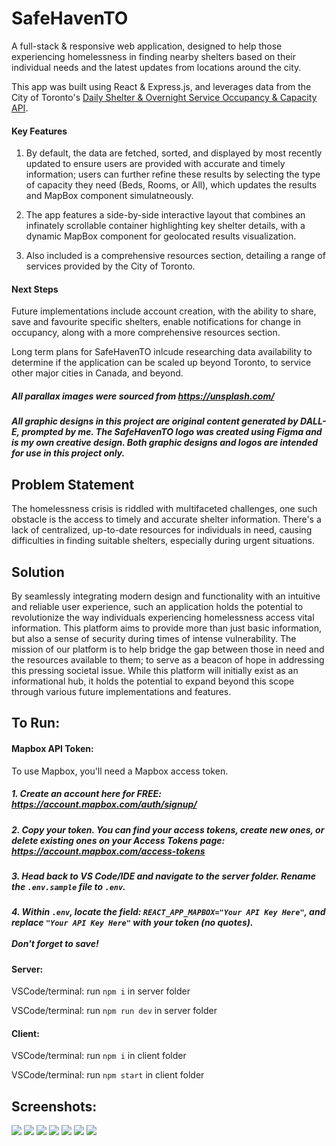 # SafeHavenTO
A full-stack & responsive web application, designed to help those experiencing homelessness in finding nearby shelters based on their individual needs and the latest updates from locations around the city.  

This app was built using React & Express.js, and leverages data from the City of Toronto's [Daily Shelter & Overnight Service Occupancy & Capacity API](https://open.toronto.ca/dataset/daily-shelter-overnight-service-occupancy-capacity/). 

#### Key Features
1. By default, the data are fetched, sorted, and displayed by most recently updated to ensure users are provided with accurate and timely information; users can further refine these results by selecting the type of capacity they need (Beds, Rooms, or All), which updates the results and MapBox component simulatneously. 

2. The app features a side-by-side interactive layout that combines an infinately scrollable container highlighting key shelter details, with a dynamic MapBox component for geolocated results visualization. 

3. Also included is a comprehensive resources section, detailing a range of services provided by the City of Toronto.

#### Next Steps
Future implementations include account creation, with the ability to share, save and favourite specific shelters, enable notifications for change in occupancy, along with a more comprehensive resources section.  

Long term plans for SafeHavenTO inlcude researching data availability to determine if the application can be scaled up beyond Toronto, to service other major cities in Canada, and beyond.

##### All parallax images were sourced from https://unsplash.com/

##### All graphic designs in this project are original content generated by DALL-E, prompted by me.  The SafeHavenTO logo was created using Figma and is my own creative design.  Both graphic designs and logos are intended for use in this project only.
 
## Problem Statement 
The homelessness crisis is riddled with multifaceted challenges, one such obstacle is the access to timely and accurate shelter information. There's a lack of centralized, up-to-date resources for individuals in need, causing difficulties in finding suitable shelters, especially during urgent situations.  

## Solution
By seamlessly integrating modern design and functionality with an intuitive and reliable user experience, such an application holds the potential to revolutionize the way individuals experiencing homelessness access vital information.  This platform aims to provide more than just basic information, but also a sense of security during times of intense vulnerability. 
The mission of our platform is to help bridge the gap between those in need and the resources available to them; to serve as a beacon of hope in addressing this pressing societal issue.  While this platform will initially exist as an informational hub, it holds the potential to expand beyond this scope through various future implementations and features.

## To Run:

#### Mapbox API Token:
To use Mapbox, you'll need a Mapbox access token.  
##### 1. Create an account here for FREE: https://account.mapbox.com/auth/signup/
##### 2. Copy your token. You can find your access tokens, create new ones, or delete existing ones on your Access Tokens page: https://account.mapbox.com/access-tokens
##### 3. Head back to VS Code/IDE and navigate to the server folder. Rename the `.env.sample` file to `.env`.
##### 4. Within `.env`, locate the field: `REACT_APP_MAPBOX="Your API Key Here"`, and replace `"Your API Key Here"` with your token (no quotes).   <br /><br />Don't forget to save!

#### Server:
VSCode/terminal: run `npm i` in server folder

VSCode/terminal: run `npm run dev` in server folder

#### Client:
VSCode/terminal: run `npm i` in client folder

VSCode/terminal: run `npm start` in client folder

## Screenshots:

<img src = "https://github.com/ffluxpavillion/SafeHavenTO/blob/master/client/src/assets/screenshots/SafeHavenTO_landing.png">
<img src = "https://github.com/ffluxpavillion/SafeHavenTO/blob/master/client/src/assets/screenshots/SafeHavenTO-about-us.png">
<img src = "https://github.com/ffluxpavillion/SafeHavenTO/blob/master/client/src/assets/screenshots/SafeHavenTO_parallax-1.png">
<img src = "https://github.com/ffluxpavillion/SafeHavenTO/blob/master/client/src/assets/screenshots/SafeHavenTO_shelters-card.png">
<img src = "https://github.com/ffluxpavillion/SafeHavenTO/blob/master/client/src/assets/screenshots/SafeHavenTO_parallax-2.png">
<img src = "https://github.com/ffluxpavillion/SafeHavenTO/blob/master/client/src/assets/screenshots/SafeHavenTO_resources.png">
<img src = "https://github.com/ffluxpavillion/SafeHavenTO/blob/master/client/src/assets/screenshots/SafeHavenTO_footer.png">
